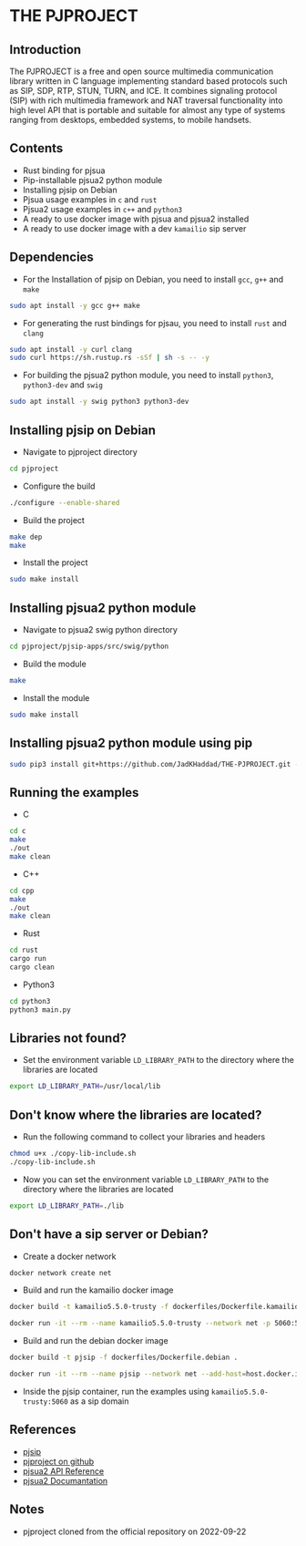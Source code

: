 # THE PJPROJECT

## Introduction
The PJPROJECT is a free and open source multimedia communication library written in C language implementing standard based protocols such as SIP, SDP, RTP, STUN, TURN, and ICE. It combines signaling protocol (SIP) with rich multimedia framework and NAT traversal functionality into high level API that is portable and suitable for almost any type of systems ranging from desktops, embedded systems, to mobile handsets.

## Contents
* Rust binding for pjsua
* Pip-installable pjsua2 python module
* Installing pjsip on Debian
* Pjsua usage examples in ```c``` and ```rust```
* Pjsua2 usage examples in ```c++``` and ```python3```
* A ready to use docker image with pjsua and pjsua2 installed
* A ready to use docker image with a dev ```kamailio``` sip server

## Dependencies
* For the Installation of pjsip on Debian, you need to install ```gcc```, ```g++``` and ```make```
```sh
sudo apt install -y gcc g++ make
``` 
* For generating the rust bindings for pjsau, you need to install ```rust``` and ```clang```
```sh
sudo apt install -y curl clang
sudo curl https://sh.rustup.rs -sSf | sh -s -- -y
```
* For building the pjsua2 python module, you need to install ```python3```, ```python3-dev``` and ```swig```
```sh
sudo apt install -y swig python3 python3-dev
```
## Installing pjsip on Debian
* Navigate to pjproject directory
```sh
cd pjproject
```
* Configure the build
```sh
./configure --enable-shared
```
* Build the project
```sh
make dep
make
```
* Install the project
```sh
sudo make install
```
## Installing pjsua2 python module

* Navigate to pjsua2 swig python directory
```sh
cd pjproject/pjsip-apps/src/swig/python
```
* Build the module
```sh
make
```
* Install the module
```sh
sudo make install
```

## Installing pjsua2 python module using pip
```sh
sudo pip3 install git+https://github.com/JadKHaddad/THE-PJPROJECT.git --verbose
```

## Running the examples

* C
```sh
cd c
make
./out
make clean
```
* C++
```sh
cd cpp
make
./out
make clean
```
* Rust
```sh
cd rust
cargo run
cargo clean
``` 
* Python3
```sh
cd python3
python3 main.py
```

## Libraries not found?
* Set the environment variable ```LD_LIBRARY_PATH``` to the directory where the libraries are located
```sh
export LD_LIBRARY_PATH=/usr/local/lib
```
## Don't know where the libraries are located?
* Run the following command to collect your libraries and headers
```sh
chmod u+x ./copy-lib-include.sh
./copy-lib-include.sh
```
* Now you can set the environment variable ```LD_LIBRARY_PATH``` to the directory where the libraries are located
```sh
export LD_LIBRARY_PATH=./lib
```

## Don't have a sip server or Debian?

* Create a docker network
```sh
docker network create net
```
* Build and run the kamailio docker image
```sh
docker build -t kamailio5.5.0-trusty -f dockerfiles/Dockerfile.kamailio .

docker run -it --rm --name kamailio5.5.0-trusty --network net -p 5060:5060/udp kamailio5.5.0-trusty
```
* Build and run the debian docker image
```sh
docker build -t pjsip -f dockerfiles/Dockerfile.debian .

docker run -it --rm --name pjsip --network net --add-host=host.docker.internal:host-gateway pjsip
```
* Inside the pjsip container, run the examples using ```kamailio5.5.0-trusty:5060``` as a sip domain

## References

* [pjsip](https://www.pjsip.org/)
* [pjproject on github](https://github.com/pjsip/pjproject)
* [pjsua2 API Reference](https://www.pjsip.org/pjsip/docs/html/group__PJSUA2__Ref.htm)
* [pjsua2 Documantation](https://www.pjsip.org/docs/book-latest/html/)

## Notes
* pjproject cloned from the official repository on 2022-09-22